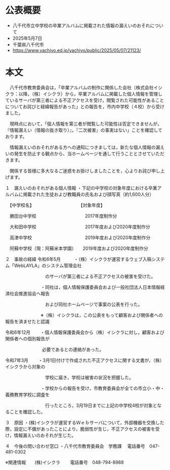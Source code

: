 # 公表概要
- 八千代市立中学校の卒業アルバムに掲載された情報の漏えいのおそれについて
- 2025年5月7日
- 千葉県八千代市
- https://www.yachiyo.ed.jp/yachiyo/public/2025/05/07/21123/

# 本文
　八千代市教育委員会は，「卒業アルバムの制作に関係した会社（株式会社イシクラ：以降，（株）イシクラ）から，卒業アルバムに掲載した個人情報を管理しているサーバが第三者による不正アクセスを受け，閲覧された可能性があることについてお詫びと経緯報告があった」との報告を，市内中学校（４校）から受けました。

　現時点において，「個人情報を第三者が閲覧した可能性は否定できませんが，『情報漏えい（情報の抜き取り）』，『二次被害』の事実はない」ことを確認しております。

　情報漏えいのおそれがある方への通知につきましては，新たな個人情報の漏えいの発生を防止する観点から、当ホームページを通して行うこととさせていただきます。

　関係する皆様に多大なるご迷惑をお掛けしましたことを，心よりお詫び申し上げます。

 
１　漏えいのおそれがある個人情報
・下記の中学校の対象年度における卒業アルバムに掲載された生徒および教職員の氏名および顔写真（約1,600人分）

　【中学校名】　　　　　　　　　　　【対象年度】

　勝田台中学校　　　　　　　　　　　2017年度制作分

　大和田中学校　　　　　　　　　　　2017年度および2020年度制作分

　高津中学校　　　　　　　　　　　　2019年度および2020年度制作分

　阿蘇中学校（現：阿蘇米本学園）　　2019年度および2020年度制作分

 

２　事故の経緯
令和6年5月　　　・（株）イシクラが運営するウェブ入稿システム「WebLAYLA」のシステム管理会社

　　　　　　　　　のサーバが第三者による不正アクセスの被害を受けた。

　　　　　　　　・同社は，個人情報保護委員会および一般社団法人日本情報経済社会推進協会へ報告

　　　　　　　　　および同社ホームページで事案の公表を行った。

　　　　　　　　※（株）イシクラは，この公表をもって顧客および関係者への報告を済ませたと認識

令和6年12月　 　・個人情報保護委員会から（株）イシクラに対し，顧客および関係者への個別報告が

　　　　　　　　   必要であるとの連絡があった。

令和7年3月　   　・3月1日付けで作成された不正アクセスに関する文書が，（株）イシクラから対象の

　　　　　　　　　学校に届き，学校は被害の状況を把握した。

　　　　　　　　・学校からの報告を受け，市教育委員会が全ての市立小・中・義務教育学校に調査を

　　　　　　　　　行ったところ，3月19日までに上記の中学校4校が対象となることを確認した。　

３　原因
・(株)イシクラが運営するＷｅｂサーバについて，外部機器を交換した際，設定に不備があったことにより，脆弱性が生じ，不正アクセスの被害を受け，情報漏えいのおそれが生じた。

 

４　今後の問い合わせ窓口
・八千代市教育委員会　学務課　 電話番号　047-481-0302

※関連情報　　(株)イシクラ　　 電話番号　048-794-8988
